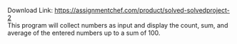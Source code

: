 Download Link: https://assignmentchef.com/product/solved-solvedproject-2
<br>
This program will collect numbers as input and display the count, sum, and average of the entered numbers up to a sum of 100.